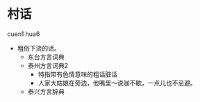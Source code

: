 # 村话
cuen1 hua6
+ 粗俗下流的话。
  * 东台方言词典
  * 泰州方言词典2
    + 特指带有色情意味的粗话脏话
    - 人家大姑娘在旁边，他嘴里～说咖不歇，一点儿也不忌避。
  * 泰兴方言辞典
